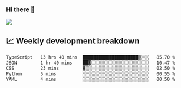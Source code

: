 ### Hi there 👋
<img align="center" src="https://github-readme-stats.vercel.app/api?username=Tumao727&show_icons=true&hide_title=true&theme=dracula" />


## 📈 Weekly development breakdown
<!--START_SECTION:waka-->

```txt
TypeScript   13 hrs 40 mins  █████████████████████▒░░░   85.70 %
JSON         1 hr 40 mins    ██▓░░░░░░░░░░░░░░░░░░░░░░   10.47 %
CSS          23 mins         ▓░░░░░░░░░░░░░░░░░░░░░░░░   02.50 %
Python       5 mins          ░░░░░░░░░░░░░░░░░░░░░░░░░   00.55 %
YAML         4 mins          ░░░░░░░░░░░░░░░░░░░░░░░░░   00.50 %
```

<!--END_SECTION:waka-->